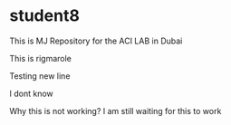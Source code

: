 # student8
This is MJ Repository for the ACI LAB in Dubai <br>

This is rigmarole

Testing new line

I dont know

Why this is not working?
I am still waiting for this to work